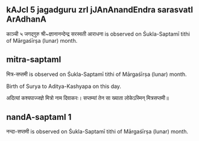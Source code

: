 ## kAJcI 5 jagadguru zrI jJAnAnandEndra sarasvatI ArAdhanA

काञ्ची ५ जगद्गुरु श्री~ज्ञानानन्देन्द्र सरस्वती आराधना is observed on Śukla-Saptamī tithi of Mārgaśīrṣa (lunar) month.



## mitra-saptamI

मित्र-सप्तमी is observed on Śukla-Saptamī tithi of Mārgaśīrṣa (lunar) month.

Birth of Surya to Aditya-Kashyapa on this day.

अदित्यां कश्यपाज्जज्ञे मित्रो नाम दिवाकरः।
सप्तम्यां तेन सा ख्याता लोकेऽस्मिन् मित्रसप्तमी॥

## nandA-saptamI 1

नन्दा-सप्तमी is observed on Śukla-Saptamī tithi of Mārgaśīrṣa (lunar) month.



